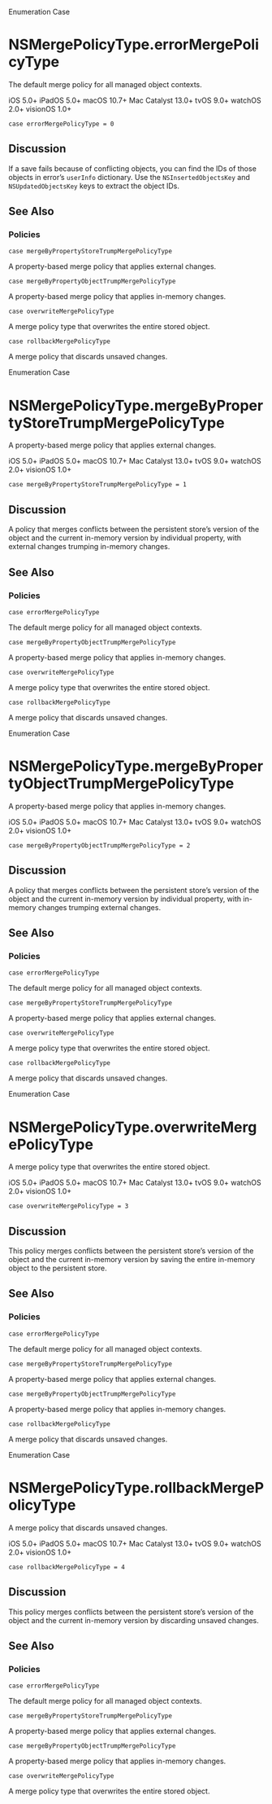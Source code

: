 Enumeration Case

# NSMergePolicyType.errorMergePolicyType

The default merge policy for all managed object contexts.

iOS 5.0+  iPadOS 5.0+  macOS 10.7+  Mac Catalyst 13.0+  tvOS 9.0+  watchOS
2.0+  visionOS 1.0+

    
    
    case errorMergePolicyType = 0

## Discussion

If a save fails because of conflicting objects, you can find the IDs of those
objects in error’s `userInfo` dictionary. Use the `NSInsertedObjectsKey` and
`NSUpdatedObjectsKey` keys to extract the object IDs.

## See Also

### Policies

`case mergeByPropertyStoreTrumpMergePolicyType`

A property-based merge policy that applies external changes.

`case mergeByPropertyObjectTrumpMergePolicyType`

A property-based merge policy that applies in-memory changes.

`case overwriteMergePolicyType`

A merge policy type that overwrites the entire stored object.

`case rollbackMergePolicyType`

A merge policy that discards unsaved changes.

Enumeration Case

# NSMergePolicyType.mergeByPropertyStoreTrumpMergePolicyType

A property-based merge policy that applies external changes.

iOS 5.0+  iPadOS 5.0+  macOS 10.7+  Mac Catalyst 13.0+  tvOS 9.0+  watchOS
2.0+  visionOS 1.0+

    
    
    case mergeByPropertyStoreTrumpMergePolicyType = 1

## Discussion

A policy that merges conflicts between the persistent store’s version of the
object and the current in-memory version by individual property, with external
changes trumping in-memory changes.

## See Also

### Policies

`case errorMergePolicyType`

The default merge policy for all managed object contexts.

`case mergeByPropertyObjectTrumpMergePolicyType`

A property-based merge policy that applies in-memory changes.

`case overwriteMergePolicyType`

A merge policy type that overwrites the entire stored object.

`case rollbackMergePolicyType`

A merge policy that discards unsaved changes.

Enumeration Case

# NSMergePolicyType.mergeByPropertyObjectTrumpMergePolicyType

A property-based merge policy that applies in-memory changes.

iOS 5.0+  iPadOS 5.0+  macOS 10.7+  Mac Catalyst 13.0+  tvOS 9.0+  watchOS
2.0+  visionOS 1.0+

    
    
    case mergeByPropertyObjectTrumpMergePolicyType = 2

## Discussion

A policy that merges conflicts between the persistent store’s version of the
object and the current in-memory version by individual property, with in-
memory changes trumping external changes.

## See Also

### Policies

`case errorMergePolicyType`

The default merge policy for all managed object contexts.

`case mergeByPropertyStoreTrumpMergePolicyType`

A property-based merge policy that applies external changes.

`case overwriteMergePolicyType`

A merge policy type that overwrites the entire stored object.

`case rollbackMergePolicyType`

A merge policy that discards unsaved changes.

Enumeration Case

# NSMergePolicyType.overwriteMergePolicyType

A merge policy type that overwrites the entire stored object.

iOS 5.0+  iPadOS 5.0+  macOS 10.7+  Mac Catalyst 13.0+  tvOS 9.0+  watchOS
2.0+  visionOS 1.0+

    
    
    case overwriteMergePolicyType = 3

## Discussion

This policy merges conflicts between the persistent store’s version of the
object and the current in-memory version by saving the entire in-memory object
to the persistent store.

## See Also

### Policies

`case errorMergePolicyType`

The default merge policy for all managed object contexts.

`case mergeByPropertyStoreTrumpMergePolicyType`

A property-based merge policy that applies external changes.

`case mergeByPropertyObjectTrumpMergePolicyType`

A property-based merge policy that applies in-memory changes.

`case rollbackMergePolicyType`

A merge policy that discards unsaved changes.

Enumeration Case

# NSMergePolicyType.rollbackMergePolicyType

A merge policy that discards unsaved changes.

iOS 5.0+  iPadOS 5.0+  macOS 10.7+  Mac Catalyst 13.0+  tvOS 9.0+  watchOS
2.0+  visionOS 1.0+

    
    
    case rollbackMergePolicyType = 4

## Discussion

This policy merges conflicts between the persistent store’s version of the
object and the current in-memory version by discarding unsaved changes.

## See Also

### Policies

`case errorMergePolicyType`

The default merge policy for all managed object contexts.

`case mergeByPropertyStoreTrumpMergePolicyType`

A property-based merge policy that applies external changes.

`case mergeByPropertyObjectTrumpMergePolicyType`

A property-based merge policy that applies in-memory changes.

`case overwriteMergePolicyType`

A merge policy type that overwrites the entire stored object.

